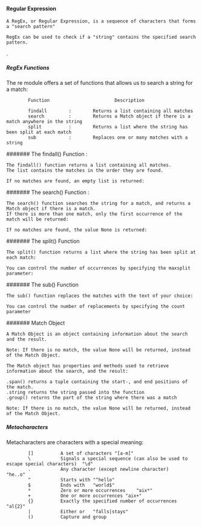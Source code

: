 #### Regular Expression

    A RegEx, or Regular Expression, is a sequence of characters that forms a "search pattern"
    
    RegEx can be used to check if a "string" contains the specified search pattern.

.

##### RegEx Functions

The re module offers a set of functions that allows us to search a string for a match:

            Function	                    Description
            
            findall	       :        Returns a list containing all matches
            search	       :        Returns a Match object if there is a match anywhere in the string
            split	       :        Returns a list where the string has been split at each match
            sub	           :        Replaces one or many matches with a string
            

####### The findall() Function :
    
    The findall() function returns a list containing all matches.
    The list contains the matches in the order they are found.
    
    If no matches are found, an empty list is returned:

            
####### The search() Function :
    
    The search() function searches the string for a match, and returns a Match object if there is a match.
    If there is more than one match, only the first occurrence of the match will be returned:
    
    If no matches are found, the value None is returned:


####### The split() Function
    
    The split() function returns a list where the string has been split at each match:
    
    You can control the number of occurrences by specifying the maxsplit parameter:
    
    
#######  The sub() Function
    
    The sub() function replaces the matches with the text of your choice:
    
    You can control the number of replacements by specifying the count parameter
    
#######    Match Object

    A Match Object is an object containing information about the search and the result.
    
    Note: If there is no match, the value None will be returned, instead of the Match Object.
    
    The Match object has properties and methods used to retrieve information about the search, and the result:
    
    .span() returns a tuple containing the start-, and end positions of the match.
    .string returns the string passed into the function
    .group() returns the part of the string where there was a match
    
    Note: If there is no match, the value None will be returned, instead of the Match Object.




##### Metacharacters
    
Metacharacters are characters with a special meaning:
    
            []	        A set of characters	"[a-m]"	
            \	        Signals a special sequence (can also be used to escape special characters)	"\d"	
            .	        Any character (except newline character)	"he..o"	
            ^	        Starts with	"^hello"	
            $	        Ends with	"world$"	
            *	        Zero or more occurrences	"aix*"	
            +	        One or more occurrences	"aix+"	
            {}	        Exactly the specified number of occurrences	"al{2}"	
            |	        Either or	"falls|stays"	
            ()	        Capture and group